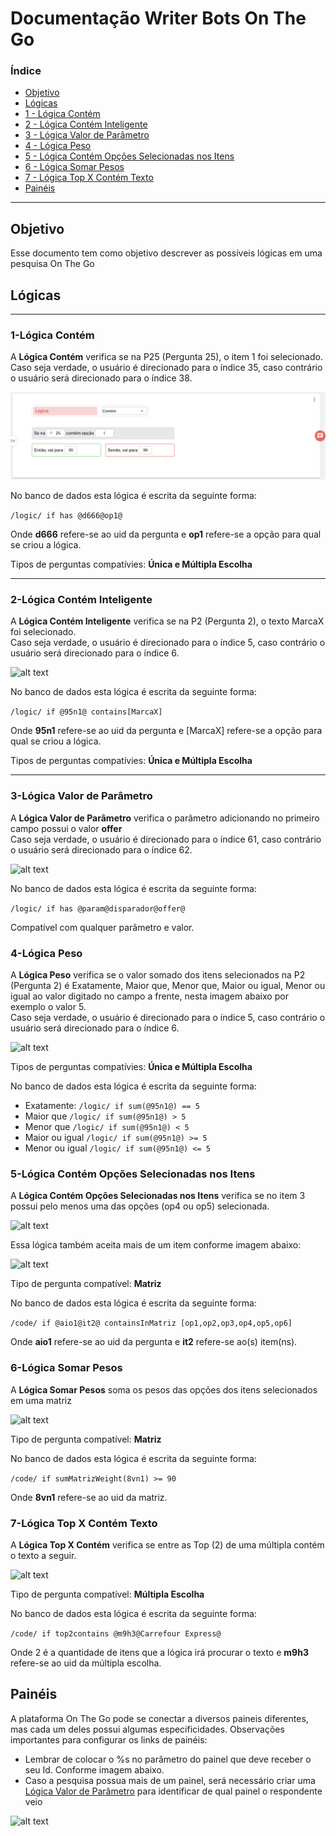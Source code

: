 # Documentação Writer Bots On The Go
### Índice
- [Objetivo](#objetivo)<br/>
- [Lógicas](#lógicas)<br/>
- [1 - Lógica Contém](#1-lógica-contém)<br/>
- [2 - Lógica Contém Inteligente](#2-lógica-contém-inteligente)</a><br/>
- [3 - Lógica Valor de Parâmetro](#3-lógica-valor-de-parâmetro)</a><br/>
- [4 - Lógica Peso](#4-lógica-peso)</a><br/>
- [5 - Lógica Contém Opções Selecionadas nos Itens](#5-lógica-contém-opções-selecionadas-nos-itens)
- [6 - Lógica Somar Pesos](#6-lógica-somar-pesos)
- [7 - Lógica Top X Contém Texto](#7-lógica-top-x-contém-texto)
- [Painéis](#painéis)<br/>
---
<a id="objetivo"></a>
## Objetivo
Esse documento tem como objetivo descrever as possíveis lógicas em uma pesquisa On The Go
## Lógicas
---
### 1-Lógica Contém
A <b>Lógica Contém</b> verifica se na P25 (Pergunta 25), o item 1 foi selecionado.<br/> 
Caso seja verdade, o usuário é direcionado para o índice 35, caso contrário o usuário será direcionado para o índice 38.<br/>

![alt text](https://github.com/onthegosurvey/bot-docs/blob/main/images/img1.png?raw=true)

No banco de dados esta lógica é escrita da seguinte forma:

```/logic/ if has @d666@op1@```

Onde <b>d666</b> refere-se ao uid da pergunta e <b>op1</b> refere-se a opção para qual se criou a lógica. 

Tipos de perguntas compatívies: <b>Única e Múltipla Escolha</b>

---

### 2-Lógica Contém Inteligente

A <b>Lógica Contém Inteligente</b> verifica se na P2 (Pergunta 2), o texto MarcaX foi selecionado.<br/>
Caso seja verdade, o usuário é direcionado para o índice 5, caso contrário o usuário será direcionado para o índice 6.<br/>

![alt text](https://github.com/onthegosurvey/bot-docs/blob/main/images/img4.png?raw=true)

No banco de dados esta lógica é escrita da seguinte forma:

```/logic/ if @95n1@ contains[MarcaX]```

Onde <b>95n1</b> refere-se ao uid da pergunta e [MarcaX] refere-se a opção para qual se criou a lógica.

Tipos de perguntas compatívies: <b>Única e Múltipla Escolha</b>

---

### 3-Lógica Valor de Parâmetro

A <b>Lógica Valor de Parâmetro</b> verifica o parâmetro adicionando no primeiro campo possui o valor <b>offer</b><br/>
Caso seja verdade, o usuário é direcionado para o índice 61, caso contrário o usuário será direcionado para o índice 62.<br/>

![alt text](https://github.com/onthegosurvey/bot-docs/blob/main/images/img2.png?raw=true)

No banco de dados esta lógica é escrita da seguinte forma:

```/logic/ if has @param@disparador@offer@```

Compatível com qualquer parâmetro e valor.

### 4-Lógica Peso

A <b>Lógica Peso</b> verifica se o valor somado dos itens selecionados na P2 (Pergunta 2) é Exatamente, Maior que, Menor que, Maior ou igual, Menor ou igual ao valor digitado no campo a frente, nesta imagem abaixo por exemplo o valor 5.<br/>
Caso seja verdade, o usuário é direcionado para o índice 5, caso contrário o usuário será direcionado para o índice 6.<br/>

![alt text](https://github.com/onthegosurvey/bot-docs/blob/main/images/img5.png?raw=true)

Tipos de perguntas compatívies: <b>Única e Múltipla Escolha</b>

No banco de dados esta lógica é escrita da seguinte forma:

- Exatamente: ```/logic/ if sum(@95n1@) == 5```
- Maior que ```/logic/ if sum(@95n1@) > 5```
- Menor que ```/logic/ if sum(@95n1@) < 5```
- Maior ou igual ```/logic/ if sum(@95n1@) >= 5```
- Menor ou igual ```/logic/ if sum(@95n1@) <= 5```

### 5-Lógica Contém Opções Selecionadas nos Itens

A <b>Lógica Contém Opções Selecionadas nos Itens</b> verifica se no item 3 possui pelo menos uma das opções (op4 ou op5) selecionada.<br/>

![alt text](https://github.com/onthegosurvey/bot-docs/blob/main/images/img6.png?raw=true)

Essa lógica também aceita mais de um item conforme imagem abaixo:

![alt text](https://github.com/onthegosurvey/bot-docs/blob/main/images/img7.png?raw=true)

Tipo de pergunta compatível: <b>Matriz</b>

No banco de dados esta lógica é escrita da seguinte forma:

```/code/ if @aio1@it2@ containsInMatriz [op1,op2,op3,op4,op5,op6]```

Onde <b>aio1</b> refere-se ao uid da pergunta e <b>it2</b> refere-se ao(s) item(ns).

### 6-Lógica Somar Pesos

A <b>Lógica Somar Pesos</b> soma os pesos das opções dos itens selecionados em uma matriz<br/>

![alt text](https://github.com/onthegosurvey/bot-docs/blob/main/images/img8.png?raw=true)

Tipo de pergunta compatível: <b>Matriz</b>

No banco de dados esta lógica é escrita da seguinte forma:

```/code/ if sumMatrizWeight(8vn1) >= 90```

Onde <b>8vn1</b> refere-se ao uid da matriz.

### 7-Lógica Top X Contém Texto

A <b>Lógica Top X Contém</b> verifica se entre as Top (2) de uma múltipla contém o texto a seguir.<br/>

![alt text](https://github.com/onthegosurvey/bot-docs/blob/main/images/img9.png?raw=true)

Tipo de pergunta compatível: <b>Múltipla Escolha</b>

No banco de dados esta lógica é escrita da seguinte forma:

```/code/ if top2contains @m9h3@Carrefour Express@```

Onde 2 é a quantidade de itens que a lógica irá procurar o texto e <b>m9h3</b> refere-se ao uid da múltipla escolha.

## Painéis
A plataforma On The Go pode se conectar a diversos paineis diferentes, mas cada um deles possui algumas especificidades. 
Observações importantes para configurar os links de painéis:<br/>

- Lembrar de colocar o %s no parâmetro do painel que deve receber o seu Id. Conforme imagem abaixo.
- Caso a pesquisa possua mais de um painel, será necessário criar uma [Lógica Valor de Parâmetro](#3-lógica-valor-de-parâmetro) para identificar de qual painel o respondente veio

![alt text](https://github.com/onthegosurvey/bot-docs/blob/main/images/img3.png?raw=true)


